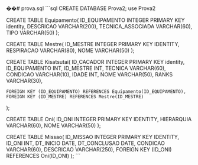 ��#   p r o v a . s q l 
´´´sql
CREATE DATABASE Prova2;
use Prova2

CREATE TABLE Equipamento(
	ID_EQUIPAMENTO		INTEGER PRIMARY KEY identity,
	DESCRICAO			VARCHAR(200),
	TECNICA_ASSOCIADA	VARCHAR(60),
	TIPO				VARCHAR(50)
);

CREATE TABLE Mestre(
	ID_MESTRE	INTEGER PRIMARY KEY IDENTITY,
	RESPIRACAO	VARCHAR(80),
	NOME		VARCHAR(50)
);

CREATE TABLE Kisatsutai(
	ID_CACADOR		INTEGER PRIMARY KEY identity,
	ID_EQUIPAMENTO	INT,
	ID_MESTRE		INT,
	TECNICA			VARCHAR(60),
	CONDICAO		VARCHAR(10),
	IDADE			INT,
	NOME			VARCHAR(50),
	RANKS			VARCHAR(30),

	FOREIGN KEY (ID_EQUIPAMENTO) REFERENCES Equipamento(ID_EQUIPAMENTO),
	FOREIGN KEY (ID_MESTRE) REFERENCES Mestre(ID_MESTRE)
);

CREATE TABLE Oni(
	ID_ONI		INTEGER PRIMARY KEY IDENTITY,
	HIERARQUIA	VARCHAR(60),
	NOME		VARCHAR(50)
);

CREATE TABLE Missao(
	ID_MISSAO	 INTEGER PRIMARY KEY IDENTITY,
	ID_ONI		 INT,
	DT_INICIO	 DATE,
	DT_CONCLUSAO DATE,
	CONDICAO	 VARCHAR(60),
	DESCRICAO	 VARCHAR(250),
	FOREIGN KEY (ID_ONI) REFERENCES Oni(ID_ONI) 
);
´´´
 
 
